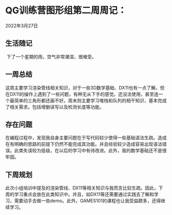 # QG训练营图形组第二周周记：
2022年3月27日

## 生活随记

​	下了一个星期的雨，空气非常潮湿，很难受。

## 一周总结

​	这周主要学习渲染管线相关知识，对于一些3D数学基础、DX11也有一点了解。但在DX11的操作上遇到了一些问题，有种无从下手的感觉。还没法使用，甚至连一个最简单的三角形都还画不好。周末则主要学习堆栈和队列的相干知识，基本完成了相关需求。包括增删读写以及检测长度等功能。

## 存在问题

​	在编程过程中，发现我自身主要问题在于写代码较少使得一些基础语法生疏。造成在有明确的思路的前提下仍然不能完成其功能。并且经验较少造成容易出现语法错误。此类失误较为低级，在以后的学习中有待改进。此外，我的数学基础还不是很牢固。

## 下周规划

​		此次小组培训中提及的渲染管线、DX11等相关知识与我而言比较生疏。因此，下周的学习重点会放在此类知识中。并且，如DX11等还需要通过实践去了解和学习，需要动手去做一些demo。此外，GAMES101的课程也让我受益颇多，还得继续学习。
